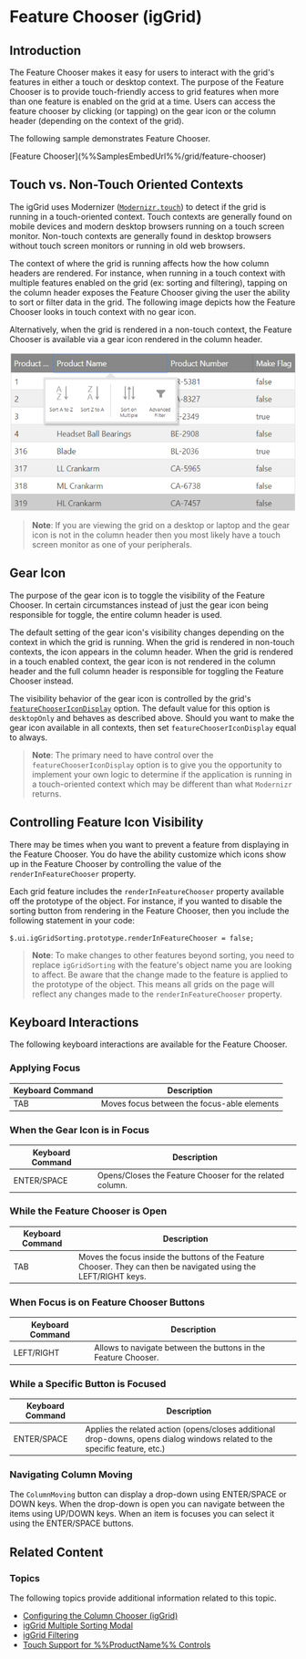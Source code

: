 ﻿<!--
|metadata|
{
    "fileName": "iggrid-feature-chooser",
    "controlName": "igGrid",
    "tags": []
}
|metadata|
-->

# Feature Chooser (igGrid)

## Introduction
The Feature Chooser makes it easy for users to interact with the grid's features in either a touch or desktop context. The purpose of the Feature Chooser is to provide touch-friendly access to grid features when more than one feature is enabled on the grid at a time. Users can access the feature chooser by clicking (or tapping) on the gear icon or the column header (depending on the context of the grid).

The following sample demonstrates Feature Chooser.

<div class="embed-sample">
    [Feature Chooser](%%SamplesEmbedUrl%%/grid/feature-chooser)
</div>
 
## Touch vs. Non-Touch Oriented Contexts
The igGrid uses Modernizer ([`Modernizr.touch`](http://modernizr.com/docs/#touch)) to detect if the grid is running in a touch-oriented context. Touch contexts are generally found on mobile devices and modern desktop browsers running on a touch screen monitor. Non-touch contexts are generally found in desktop browsers without touch screen monitors or running in old web browsers.

The context of where the grid is running affects how the how column headers are rendered. For instance, when running in a touch context with multiple features enabled on the grid (ex: sorting and filtering), tapping on the column header exposes the Feature Chooser giving the user the ability to sort or filter data in the grid. The following image depicts how the Feature Chooser looks in touch context with no gear icon.
 
Alternatively, when the grid is rendered in a non-touch context, the Feature Chooser is available via a gear icon rendered in the column header.

![Feature chooser in touch context](images/feature-chooser-touch.png)

> **Note**: If you are viewing the grid on a desktop or laptop and the gear icon is not in the column header then you most likely have a touch screen monitor as one of your peripherals.

## Gear Icon
The purpose of the gear icon is to toggle the visibility of the Feature Chooser. In certain circumstances instead of just the gear icon being responsible for toggle, the entire column header is used.

The default setting of the gear icon's visibility changes depending on the context in which the grid is running. When the grid is rendered in non-touch contexts, the icon appears in the column header. When the grid is rendered in a touch enabled context, the gear icon is not rendered in the column header and the full column header is responsible for toggling the Feature Chooser instead.

The visibility behavior of the gear icon is controlled by the grid's [`featureChooserIconDisplay`](http://help.infragistics.com/jQuery/2014.2/ui.iggrid#options:featureChooserIconDisplay) option. The default value for this option is `desktopOnly` and behaves as described above. Should you want to make the gear icon available in all contexts, then set `featureChooserIconDisplay` equal to always.

> **Note**: The primary need to have control over the `featureChooserIconDisplay` option is to give you the opportunity to implement your own logic to determine if the application is running in a touch-oriented context which may be different than what `Modernizr` returns.

## Controlling Feature Icon Visibility

There may be times when you want to prevent a feature from displaying in the Feature Chooser. You do have the ability customize which icons show up in the Feature Chooser by controlling the value of the `renderInFeatureChooser` property.

Each grid feature includes the `renderInFeatureChooser` property available off the prototype of the object. For instance, if you wanted to disable the sorting button from rendering in the Feature Chooser, then you include the following statement in your code:

    $.ui.igGridSorting.prototype.renderInFeatureChooser = false;

> **Note**: To make changes to other features beyond sorting, you need to replace `igGridSorting` with the feature's object name you are looking to affect.
Be aware that the change made to the feature is applied to the prototype of the object. This means all grids on the page will reflect any changes made to the `renderInFeatureChooser` property.

## Keyboard Interactions

The following keyboard interactions are available for the Feature Chooser.

### Applying Focus
Keyboard Command | Description
--- | ---
TAB | Moves focus between the focus-able elements

### When the Gear Icon is in Focus
Keyboard Command | Description
--- | ---
ENTER/SPACE | Opens/Closes the Feature Chooser for the related column.

### While the Feature Chooser is Open
Keyboard Command | Description
--- | ---
TAB | Moves the focus inside the buttons of the Feature Chooser. They can then be navigated using the LEFT/RIGHT keys.

### When Focus is on Feature Chooser Buttons
Keyboard Command | Description
--- | ---
LEFT/RIGHT | Allows to navigate between the buttons in the Feature Chooser.

### While a Specific Button is Focused
Keyboard Command | Description
--- | ---
ENTER/SPACE | Applies the related action (opens/closes additional drop-downs, opens dialog windows related to the specific feature, etc.)

### Navigating Column Moving
The `ColumnMoving` button can display a drop-down using ENTER/SPACE or DOWN keys. 
When the drop-down is open you can navigate between the items using UP/DOWN keys. When an item is focuses you can select it using the ENTER/SPACE buttons.

## Related Content
### Topics
The following topics provide additional information related to this topic.

- [Configuring the Column Chooser (igGrid)](igGrid-Hiding-Column-Chooser.html)
- [igGrid Multiple Sorting Modal](igGrid-Multiple-Sorting-Dialog.html)
- [igGrid Filtering](igGrid-Filtering.html)
- [Touch Support for %%ProductName%% Controls](Touch-Support-for-NetAdvantage-for-jQuery-Controls.html)
